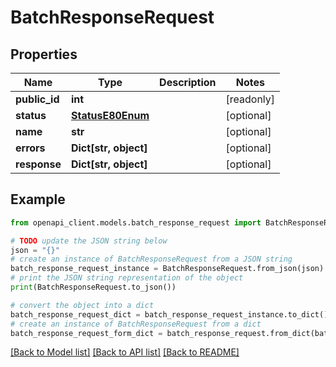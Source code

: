 # BatchResponseRequest


## Properties

Name | Type | Description | Notes
------------ | ------------- | ------------- | -------------
**public_id** | **int** |  | [readonly] 
**status** | [**StatusE80Enum**](StatusE80Enum.md) |  | [optional] 
**name** | **str** |  | [optional] 
**errors** | **Dict[str, object]** |  | [optional] 
**response** | **Dict[str, object]** |  | [optional] 

## Example

```python
from openapi_client.models.batch_response_request import BatchResponseRequest

# TODO update the JSON string below
json = "{}"
# create an instance of BatchResponseRequest from a JSON string
batch_response_request_instance = BatchResponseRequest.from_json(json)
# print the JSON string representation of the object
print(BatchResponseRequest.to_json())

# convert the object into a dict
batch_response_request_dict = batch_response_request_instance.to_dict()
# create an instance of BatchResponseRequest from a dict
batch_response_request_form_dict = batch_response_request.from_dict(batch_response_request_dict)
```
[[Back to Model list]](../README.md#documentation-for-models) [[Back to API list]](../README.md#documentation-for-api-endpoints) [[Back to README]](../README.md)


